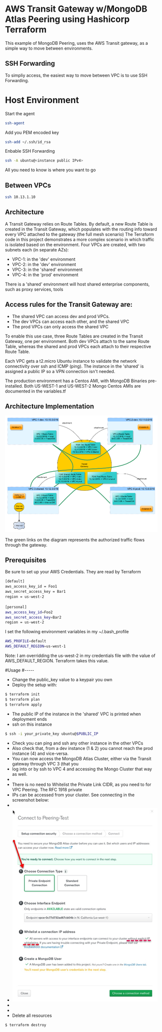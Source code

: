 AWS Transit Gateway w/MongoDB Atlas Peering using Hashicorp Terraform
===========================================

This example of MongoDB Peering, uses the AWS Transit gateway, as a simple way to move between environments.  

SSH Forwarding
--------------

To simpliy access, the easiest way to move between VPC is to use SSH Forwarding.

# Host Environment
Start the agent
```sh
ssh-agent
```

Add you PEM encoded key
```sh
ssh-add ~/.ssh/id_rsa
```

Enbable SSH Forwarding
```sh
ssh -A ubuntu@<instance public IPv4>
```

All you need to know is where you want to go
## Between VPCs
```sh
ssh 10.13.1.10
```

Architecture
------------

A Transit Gateway relies on Route Tables. By default, a new Route Table is created in the Transit Gateway, which populates with the routing info toward every VPC attached to the gateway (the full mesh scenario)
The Terraform code in this project demonstrates a more complex scenario in which traffic is isolated based on the environment. Four VPCs are created, with two subnets each (in separate AZs):
* VPC-1: in the 'dev' environment
* VPC-2: in the 'dev' environment
* VPC-3: in the 'shared' environment
* VPC-4: in the 'prod' environment

There is a 'shared' environment will host shared enterprise components, such as proxy services, tools

## Access rules for the Transit Gateway are:
* The shared VPC can access dev and prod VPCs.
* The dev VPCs can access each other, and the shared VPC
* The prod VPCs can only access the shared VPC

To enable this use case, three Route Tables are created in the Transit Gateway, one per environment.  Both dev VPCs attach to the same Route Table, whereas the shared and prod VPCs each attach to their respective Route Table. 

Each VPC gets a t2.micro Ubuntu instance to validate the network connectivity over ssh and ICMP (ping). The instance in the 'shared' is assigned a public IP so a VPN connection isn't needed. 

The production environment has a Centos AMI, with MongoDB Binaries pre-installed. Both US-WEST-1 and US-WEST-2 Mongo Centos AMIs are documented in the variables.tf

## Architecture Implementation

![transit-gateway-architecture](./image/transit-gateway-demo.png?raw=true "Transit Gateway Architecture")

The green links on the diagram represents the authorized traffic flows through the gateway.

Prerequisites
-------------

Be sure to set up your AWS Credentials.  They are read by Terraform

```sh
[default]
aws_access_key_id = Foo1
aws_secret_access_key = Bar1
region = us-west-2

[personal]
aws_access_key_id=Foo2
aws_secret_access_key=Bar2
region = us-west-2
```

I set the following environment variables in my ~/.bash_profile
```sh
AWS_PROFILE=default
AWS_DEFAULT_REGION=us-west-1
```
Note: I am overridding the us-west-2 in my credentials file with the value of AWS_DEFAULT_REGION.  Terraform takes this value.

#Usage
#-----
* Change the public_key value to a keypair you own
* Deploy the setup with:
```sh
$ terraform init
$ terraform plan
$ terraform apply
```
* The public IP of the instance in the 'shared' VPC is printed when deployment ends
* ssh on this instance
```sh
$ ssh -i your_private_key ubuntu@$PUBLIC_IP
```
* Check you can ping and ssh any other instance in the other VPCs
* Also check that, from a dev instance (1 & 2) you cannot reach the prod instance (4) and vice-versa.
* You can now access the MongoDB Atlas Cluster, either via the Transit gateway through VPC 3 (that you 
* log into or by ssh to VPC 4 and accessing the Mongo Cluster that way as well.
*
* There is no need to Whitelist the Private Link CIDR, as you need to for VPC Peering.  The RFC 1918 private
* IPs can be accessed from your cluster.  See connecting in the screenshot below:
*
* ![mongodb-connect](./image/connect.jpg?raw=true "Private Link Connection")
*
*
* Delete all resources
```sh
$ terraform destroy
```
